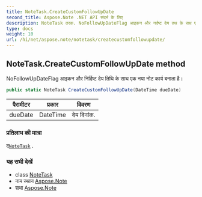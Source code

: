 ```yaml
---
title: NoteTask.CreateCustomFollowUpDate
second_title: Aspose.Note .NET API संदर्भ के लिए
description: NoteTask तरक. NoFollowUpDateFlag आइकन और नर्दष्ट देय तथ के सथ एक नय नट कर्य बनत है
type: docs
weight: 10
url: /hi/net/aspose.note/notetask/createcustomfollowupdate/
---
```

## NoteTask.CreateCustomFollowUpDate method

NoFollowUpDateFlag आइकन और निर्दिष्ट देय तिथि के साथ एक नया नोट कार्य बनाता है।

```csharp
public static NoteTask CreateCustomFollowUpDate(DateTime dueDate)
```

| पैरामीटर | प्रकार | विवरण |
| --- | --- | --- |
| dueDate | DateTime | देय दिनांक. |

### प्रतिलाभ की मात्रा

द[`NoteTask`](../) .

### यह सभी देखें

* class [NoteTask](../)
* नाम स्थान [Aspose.Note](../../notetask/)
* सभा [Aspose.Note](../../../)


